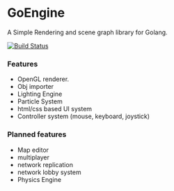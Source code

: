 # GoEngine

A Simple Rendering and scene graph library for Golang.

[![Build Status](https://travis-ci.org/walesey/go-engine.svg?branch=master)](https://travis-ci.org/walesey/go-engine)

### Features
* OpenGL renderer.
* Obj importer
* Lighting Engine
* Particle System
* html/css based UI system
* Controller system (mouse, keyboard, joystick)

### Planned features
* Map editor
* multiplayer
* network replication
* network lobby system
* Physics Engine
